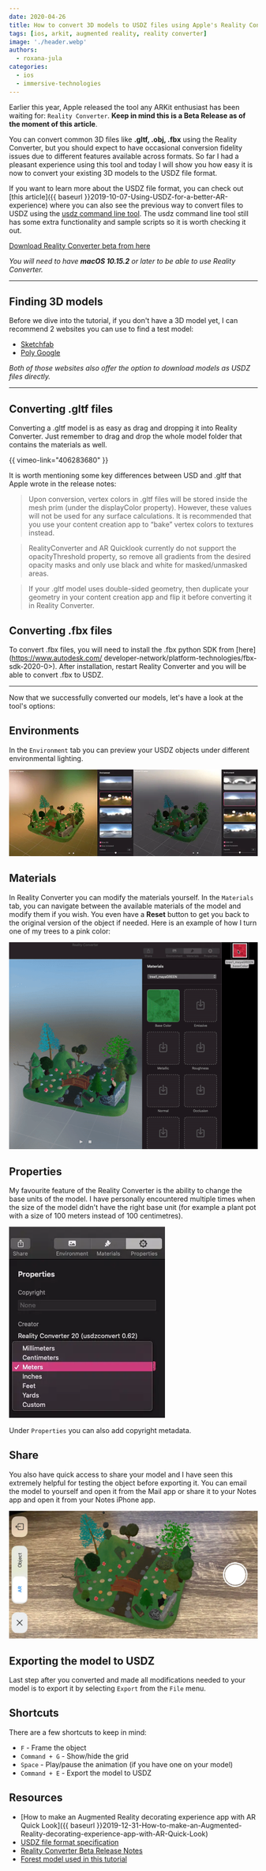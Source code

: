 ```yaml
---
date: 2020-04-26
title: How to convert 3D models to USDZ files using Apple's Reality Converter
tags: [ios, arkit, augmented reality, reality converter]
image: './header.webp'
authors:
  - roxana-jula
categories:
  - ios
  - immersive-technologies
---
```


Earlier this year, Apple released the tool any ARKit enthusiast has been waiting for: `Reality Converter`. **Keep in mind this is a Beta Release as of the moment of this article**.

You can convert common 3D files like **.gltf, .obj, .fbx** using the Reality Converter, but you should expect to have occasional conversion fidelity issues due to different features available across formats. So far I had a pleasant experience using this tool and today I will show you how easy it is now to convert your existing 3D models to the USDZ file format.

If you want to learn more about the USDZ file format, you can check out [this article]({{ baseurl }}2019-10-07-Using-USDZ-for-a-better-AR-experience) where you can also see the previous way to convert files to USDZ using the [usdz command line tool](https://developer.apple.com/download/more/?=USDPython). The usdz command line tool still has some extra functionality and sample scripts so it is worth checking it out.

[Download Reality Converter beta from here](https://developer.apple.com/services-account/download?path=/Applications/Reality_Converter/Reality_Converter_Beta.dmg)

_You will need to have **macOS 10.15.2** or later to be able to use Reality Converter._

---

## Finding 3D models

Before we dive into the tutorial, if you don't have a 3D model yet, I can recommend 2 websites you can use to find a test model:

- [Sketchfab](https://sketchfab.com/feed)
- [Poly Google](https://poly.google.com/)

_Both of those websites also offer the option to download models as USDZ files directly._

---

## Converting .gltf files

Converting a .gltf model is as easy as drag and dropping it into Reality Converter. Just remember to drag and drop the whole model folder that contains the materials as well.

{{ vimeo-link="406283680" }}

It is worth mentioning some key differences between USD and .gltf that Apple wrote in the release notes:

> Upon conversion, vertex colors in .gltf files will be stored inside the mesh prim (under the displayColor
> property). However, these values will not be used for any surface calculations. It is recommended that you
> use your content creation app to “bake” vertex colors to textures instead.

> RealityConverter and AR Quicklook currently do not support the opacityThreshold property, so remove all
> gradients from the desired opacity masks and only use black and white for masked/unmasked areas.

> If your .gltf model uses double-sided geometry, then duplicate your geometry in your content creation
> app and flip it before converting it in Reality Converter.

## Converting .fbx files

To convert .fbx files, you will need to install the .fbx python SDK from [here](https://www.autodesk.com/
developer-network/platform-technologies/fbx-sdk-2020-0>). After installation, restart Reality Converter and you will be able to convert .fbx to USDZ.

---

Now that we successfully converted our models, let's have a look at the tool's options:

## Environments

In the `Environment` tab you can preview your USDZ objects under different environmental lighting.

![](rc-environments.webp)

## Materials

In Reality Converter you can modify the materials yourself. In the `Materials` tab, you can navigate between the available materials of the model and modify them if you wish. You even have a **Reset** button to get you back to the original version of the object if needed. Here is an example of how I turn one of my trees to a pink color:

![](rc-materials.gif)

## Properties

My favourite feature of the Reality Converter is the ability to change the base units of the model. I have personally encountered multiple times when the size of the model didn't have the right base unit (for example a plant pot with a size of 100 meters instead of 100 centimetres).

![](rc-base-unit.webp)

Under `Properties` you can also add copyright metadata.

## Share

You also have quick access to share your model and I have seen this extremely helpful for testing the object before exporting it.
You can email the model to yourself and open it from the Mail app or share it to your Notes app and open it from your Notes iPhone app.

![](preview.webp)

## Exporting the model to USDZ

Last step after you converted and made all modifications needed to your model is to export it by selecting `Export` from the `File` menu.

## Shortcuts

There are a few shortcuts to keep in mind:

- `F` - Frame the object
- `Command + G` - Show/hide the grid
- `Space` - Play/pause the animation (if you have one on your model)
- `Command + E` - Export the model to USDZ

## Resources

- [How to make an Augmented Reality decorating experience app with AR Quick Look]({{ baseurl }}2019-12-31-How-to-make-an-Augmented-Reality-decorating-experience-app-with-AR-Quick-Look)
- [USDZ file format specification](https://graphics.pixar.com/usd/docs/Usdz-File-Format-Specification.html)
- [Reality Converter Beta Release Notes](https://download.developer.apple.com/Applications/Reality_Converter/Reality_Converter_Beta_Readme.pdf)
- [Forest model used in this tutorial](https://skfb.ly/6RJvx)
